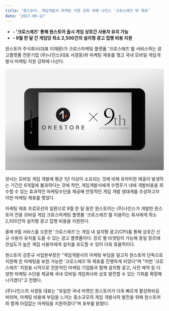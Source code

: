 ```yaml
---
title: "원스토어, 게임개발사 마케팅 지원 강화 위해 나인스 '크로스애즈'와 제휴"
date: "2017-09-12"
---
```


- **\- '크로스애즈' 통해 원스토어 출시 게임 상호간 사용자 유치 가능**
- **\- 9월 한 달 간 게임당 최소 2,500건의 설치형 광고 집행 비용 지원**

원스토어 주식회사(대표 이재환)가 크로스마케팅 플랫폼 '크로스애즈'를 서비스하는 광고플랫폼 전문기업 (주)나인스(대표 서경동)와 마케팅 제휴를 맺고 국내 모바일 게임개발사 마케팅 지원 강화에 나선다.

![](images/170912_01.jpg)

양사는 모바일 게임 개발에 평균 1년 이상이 소요되는 것에 비해 유의미한 매출이 발생하는 기간은 6개월에 불과하다는 것에 착안, 게임개발사에게 수명주기 내에 개발비용을 회수할 수 있는 효과적인 마케팅수단을 제공해 안정적인 게임 개발 생태계를 조성하고자 이번 마케팅 제휴를 맺었다.

마케팅 제휴 프로모션의 일환으로 9월 한 달 동안 원스토어는 (주)나인스가 개발한 원스토어 전용 모바일 게임 크로스마케팅 플랫폼 '크로스애즈'를 이용하는 회사에게 최소 2,500건의 설치형 광고 집행 비용을 지원한다.

올해 9월 서비스를 오픈한 '크로스애즈'는 게임 내 설치형 광고(CPI)를 통해 상호간 신규 사용자 유치를 도울 수 있는 광고 플랫폼이다. 장르 별 타겟팅이 가능해 동일 장르에 관심도가 높은 게임 사용자에게 설치를 유도할 수 있어 더욱 효율적이다.

원스토어 강준규 사업본부장은 "게임개발사의 마케팅 부담을 덜고자 원스토어 단독으로 지원해 온 마케팅을 보완 가능한 '크로스애즈'와 제휴를 진행하게 되었다"며 "이번 '크로스애즈' 지원을 시작으로 전문적인 마케팅 기업들과 함께 설치형 광고, 사전 예약 등 다양한 마케팅 수단을 제공해 국내 모바일 게임회사와 상호 발전할 수 있는 기회를 확장해 나가겠다"고 전했다.

(주)나인스의 서경동 대표는 "유일한 국내 마켓인 원스토어가 더욱 빠르게 활성화되길 바라며, 마케팅 비용에 부담을 느끼는 중소규모의 게임 개발사의 발전을 위해 원스토어와 함께 아낌없는 마케팅을 지원하겠다"며 포부를 밝혔다.
